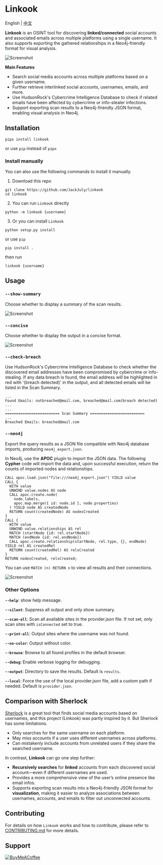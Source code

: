 # Linkook

English | [中文](README_zh.md)

**Linkook** is an OSINT tool for discovering **linked/connected** social accounts and associated emails across multiple platforms using a single username. It also supports exporting the gathered relationships in a Neo4j-friendly format for visual analysis.

![Screenshot](images/01.png)

**Main Features**

- Search social media accounts across multiple platforms based on a given username.
- Further retrieve interlinked social accounts, usernames, emails, and more.
- Use HudsonRock's Cybercrime Intelligence Database to check if related emails have been affected by cybercrime or info-stealer infections.
- Support exporting scan results to a Neo4j-friendly JSON format, enabling visual analysis in Neo4j.

## Installation

```shell
pipx install linkook
```

or use `pip` instead of `pipx`

### Install manually

You can also use the following commands to install it manually.

1. Download this repo

```shell
git clone https://github.com/JackJuly/linkook
cd linkook
```

2. You can run `Linkook` directly

```shell
python -m linkook {username}
```

3. Or you can install `Linkook`

```shell
python setup.py install
```

or use `pip`

```shell
pip install .
```

then run

```shell
linkook {username}
```

## Usage

### `--show-summary`

Choose whether to display a summary of the scan results.

![Screenshot](images/02.png)

### `--concise`

Choose whether to display the output in a concise format.

![Screenshot](images/03.png)

### `--check-breach`

Use HudsonRock's Cybercrime Intelligence Database to check whether the discovered email addresses have been compromised by cybercrime or info-stealing. If any data breach is found, the email address will be highlighted in red with '(breach detected)' in the output, and all detected emails will be listed in the Scan Summary.

```
...
Found Emails: notbreached@mail.com, breached@mail.com(breach detected)
...
...
========================= Scan Summary =========================
...
Breached Emails: breached@mail.com
```

### `--neo4j`

Export the query results as a JSON file compatible with Neo4j database imports, producing `neo4j_export.json`.

In Neo4j, use the **APOC** plugin to import the JSON data. The following **Cypher** code will import the data and, upon successful execution, return the counts of imported nodes and relationships.

```cypher
CALL apoc.load.json("file:///neo4j_export.json") YIELD value
CALL {
  WITH value
  UNWIND value.nodes AS node
  CALL apoc.create.node(
    node.labels,
    apoc.map.merge({ id: node.id }, node.properties)
  ) YIELD node AS createdNode
  RETURN count(createdNode) AS nodesCreated
}
CALL {
  WITH value
  UNWIND value.relationships AS rel
  MATCH (startNode {id: rel.startNode})
  MATCH (endNode {id: rel.endNode})
  CALL apoc.create.relationship(startNode, rel.type, {}, endNode) YIELD rel AS createdRel
  RETURN count(createdRel) AS relsCreated
}
RETURN nodesCreated, relsCreated;
```

You can use `MATCH (n) RETURN n` to view all results and their connections.

![Screenshot](images/04.png)

### Other Options

**`--help`**: show help message.

**`--silent`**: Suppress all output and only show summary.

**`--scan-all`**: Scan all available sites in the provider.json file. If not set, only scan sites with `isConnected` set to true.

**`--print-all`**: Output sites where the username was not found.

**`--no-color`**: Output without color.

**`--browse`**: Browse to all found profiles in the default browser.

**`--debug`**: Enable verbose logging for debugging.

**`--output`**: Directory to save the results. Default is `results`.

**`--local`**: Force the use of the local provider.json file, add a custom path if needed. Default is `provider.json`.

## Comparison with Sherlock

[Sherlock](https://github.com/sherlock-project/sherlock) is a great tool that finds social media accounts based on usernames, and this project (Linkook) was partly inspired by it. But Sherlock has some limitations.

- Only searches for the same username on each platform.
- May miss accounts if a user uses different usernames across platforms.
- Can mistakenly include accounts from unrelated users if they share the searched username.

In contrast, **Linkook** can go one step further:

- **Recursively searches** for **linked** accounts from each discovered social account—even if different usernames are used.
- Provides a more comprehensive view of the user’s online presence like email infos.
- Supports exporting scan results into a Neo4j-friendly JSON format for **visualization**, making it easier to analyze associations between usernames, accounts, and emails to filter out unconnected accounts.

## Contributing

For details on how `Linkook` works and how to contribute, please refer to [CONTRIBUTING.md](CONTRIBUTING.md) for more details.

## Support

[![BuyMeACoffee](https://img.shields.io/badge/Buy%20Me%20a%20Coffee-ffdd00?style=for-the-badge&logo=buy-me-a-coffee&logoColor=black)](https://buymeacoffee.com/ju1y)
